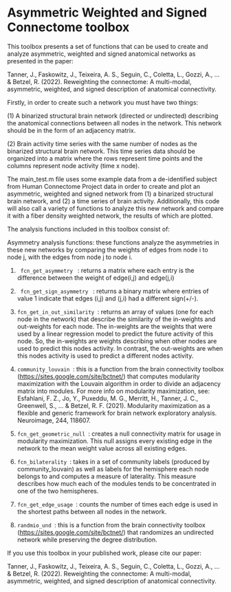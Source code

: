 # Asymmetric Weighted and Signed Connectome toolbox

This toolbox presents a set of functions that can be used to create and analyze asymmetric, weighted and signed anatomical networks as presented in the paper:

Tanner, J., Faskowitz, J., Teixeira, A. S., Seguin, C., Coletta, L., Gozzi, A., ... & Betzel, R. (2022). Reweighting the connectome: A multi-modal, asymmetric, weighted, and signed description of anatomical connectivity. 

Firstly, in order to create such a network you must have two things:

(1) A binarized structural brain network (directed or undirected) describing the anatomical connections between all nodes in the network. This network should be in the form of an adjacency matrix.

(2) Brain activity time series with the same number of nodes as the binarized structural brain network. This time series data should be organized into a matrix where the rows represent time points and the columns represent node activity (time x node).

The main_test.m file uses some example data from a de-identified subject from Human Connectome Project data in order to create and plot an asymmetric, weighted and signed network from (1) a binarized structural brain network, and (2) a time series of brain activity. Additionally, this code will also call a variety of functions to analyze this new network and compare it with a fiber density weighted network, the results of which are plotted. 

The analysis functions included in this toolbox consist of:

  Asymmetry analysis functions: these functions analyze the asymmetries in these new networks by comparing the weights of edges from node i to node j, with the edges from node j to node i.

  1. <code> fcn_get_asymmetry </code> : returns a matrix where each entry is the difference between the weight of edge(i,j) and edge(j,i)

  2. <code> fcn_get_sign_asymmetry </code> : returns a binary matrix where entries of value 1 indicate that edges (i,j) and (j,i) had a different sign(+/-).

  3. <code>fcn_get_in_out_similarity </code>: returns an array of values (one for each node in the network) that describe the similarity of the in-weights and out-weights for each node. The in-weights are the weights that were used by a linear regression model to predict the future activity of this node. So, the in-weights are weights describing when other nodes are used to predict this nodes activity. In contrast, the out-weights are when this nodes activity is used to predict a different nodes activity.

  4. <code>community_louvain </code>: this is a function from the brain connectivity toolbox (https://sites.google.com/site/bctnet/) that computes modularity maximization with the Louvain algorithm in order to divide an adjacency matrix into modules. For more info on modularity maximization, see: Esfahlani, F. Z., Jo, Y., Puxeddu, M. G., Merritt, H., Tanner, J. C., Greenwell, S., ... & Betzel, R. F. (2021). Modularity maximization as a flexible and generic framework for brain network exploratory analysis. Neuroimage, 244, 118607.

  5. <code>fcn_get_geometric_null </code>: creates a null connectivity matrix for usage in modularity maximization. This null assigns every existing edge in the network to the mean weight value across all existing edges.

  6. <code>fcn_bilaterality </code>: takes in a set of community labels (produced by community_louvain) as well as labels for the hemisphere each node belongs to and computes a measure of laterality. This measure describes how much each of the modules tends to be concentrated in one of the two hemispheres.

  7. <code>fcn_get_edge_usage </code>: counts the number of times each edge is used in the shortest paths between all nodes in the network.

  8. <code>randmio_und </code>: this is a function from the brain connectivity toolbox (https://sites.google.com/site/bctnet/) that randomizes an undirected network while preserving the degree distribution.


If you use this toolbox in your published work, please cite our paper:

Tanner, J., Faskowitz, J., Teixeira, A. S., Seguin, C., Coletta, L., Gozzi, A., ... & Betzel, R. (2022). Reweighting the connectome: A multi-modal, asymmetric, weighted, and signed description of anatomical connectivity.









